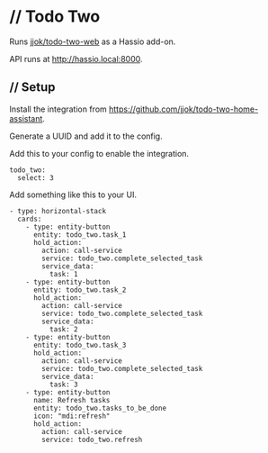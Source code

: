 // Todo Two
===========

Runs [jjok/todo-two-web](https://github.com/jjok/todo-two-web) as a Hassio add-on.

API runs at http://hassio.local:8000.

// Setup
--------

Install the integration from https://github.com/jjok/todo-two-home-assistant.

Generate a UUID and add it to the config.

Add this to your config to enable the integration.

    todo_two:
      select: 3

Add something like this to your UI.

    - type: horizontal-stack
      cards:
        - type: entity-button
          entity: todo_two.task_1
          hold_action:
            action: call-service
            service: todo_two.complete_selected_task
            service_data:
              task: 1
        - type: entity-button
          entity: todo_two.task_2
          hold_action:
            action: call-service
            service: todo_two.complete_selected_task
            service_data:
              task: 2
        - type: entity-button
          entity: todo_two.task_3
          hold_action:
            action: call-service
            service: todo_two.complete_selected_task
            service_data:
              task: 3
        - type: entity-button
          name: Refresh tasks
          entity: todo_two.tasks_to_be_done
          icon: "mdi:refresh"
          hold_action:
            action: call-service
            service: todo_two.refresh
